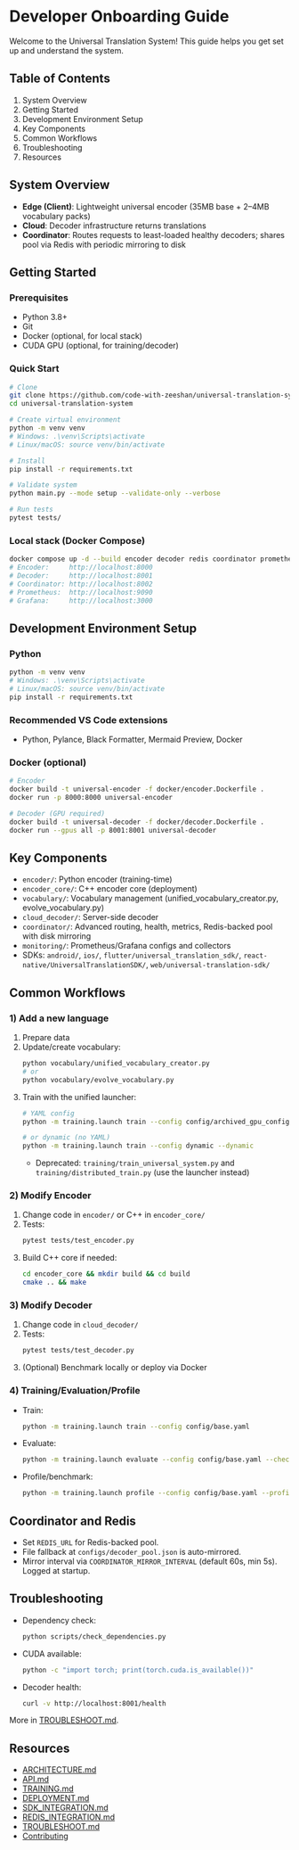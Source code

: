 # Developer Onboarding Guide

Welcome to the Universal Translation System! This guide helps you get set up and understand the system.

## Table of Contents
1. System Overview
2. Getting Started
3. Development Environment Setup
4. Key Components
5. Common Workflows
6. Troubleshooting
7. Resources

## System Overview
- **Edge (Client)**: Lightweight universal encoder (35MB base + 2–4MB vocabulary packs)
- **Cloud**: Decoder infrastructure returns translations
- **Coordinator**: Routes requests to least-loaded healthy decoders; shares pool via Redis with periodic mirroring to disk

## Getting Started

### Prerequisites
- Python 3.8+
- Git
- Docker (optional, for local stack)
- CUDA GPU (optional, for training/decoder)

### Quick Start
```bash
# Clone
git clone https://github.com/code-with-zeeshan/universal-translation-system
cd universal-translation-system

# Create virtual environment
python -m venv venv
# Windows: .\venv\Scripts\activate
# Linux/macOS: source venv/bin/activate

# Install
pip install -r requirements.txt

# Validate system
python main.py --mode setup --validate-only --verbose

# Run tests
pytest tests/
```

### Local stack (Docker Compose)
```bash
docker compose up -d --build encoder decoder redis coordinator prometheus grafana
# Encoder:     http://localhost:8000
# Decoder:     http://localhost:8001
# Coordinator: http://localhost:8002
# Prometheus:  http://localhost:9090
# Grafana:     http://localhost:3000
```

## Development Environment Setup

### Python
```bash
python -m venv venv
# Windows: .\venv\Scripts\activate
# Linux/macOS: source venv/bin/activate
pip install -r requirements.txt
```

### Recommended VS Code extensions
- Python, Pylance, Black Formatter, Mermaid Preview, Docker

### Docker (optional)
```bash
# Encoder
docker build -t universal-encoder -f docker/encoder.Dockerfile .
docker run -p 8000:8000 universal-encoder

# Decoder (GPU required)
docker build -t universal-decoder -f docker/decoder.Dockerfile .
docker run --gpus all -p 8001:8001 universal-decoder
```

## Key Components
- `encoder/`: Python encoder (training-time)
- `encoder_core/`: C++ encoder core (deployment)
- `vocabulary/`: Vocabulary management (unified_vocabulary_creator.py, evolve_vocabulary.py)
- `cloud_decoder/`: Server-side decoder
- `coordinator/`: Advanced routing, health, metrics, Redis-backed pool with disk mirroring
- `monitoring/`: Prometheus/Grafana configs and collectors
- SDKs: `android/`, `ios/`, `flutter/universal_translation_sdk/`, `react-native/UniversalTranslationSDK/`, `web/universal-translation-sdk/`

## Common Workflows

### 1) Add a new language
1. Prepare data
2. Update/create vocabulary:
   ```bash
   python vocabulary/unified_vocabulary_creator.py
   # or
   python vocabulary/evolve_vocabulary.py
   ```
3. Train with the unified launcher:
   ```bash
   # YAML config
   python -m training.launch train --config config/archived_gpu_configs/training_generic_gpu.yaml
   
   # or dynamic (no YAML)
   python -m training.launch train --config dynamic --dynamic
   ```
   - Deprecated: `training/train_universal_system.py` and `training/distributed_train.py` (use the launcher instead)

### 2) Modify Encoder
1. Change code in `encoder/` or C++ in `encoder_core/`
2. Tests:
   ```bash
   pytest tests/test_encoder.py
   ```
3. Build C++ core if needed:
   ```bash
   cd encoder_core && mkdir build && cd build
   cmake .. && make
   ```

### 3) Modify Decoder
1. Change code in `cloud_decoder/`
2. Tests:
   ```bash
   pytest tests/test_decoder.py
   ```
3. (Optional) Benchmark locally or deploy via Docker

### 4) Training/Evaluation/Profile
- Train:
  ```bash
  python -m training.launch train --config config/base.yaml
  ```
- Evaluate:
  ```bash
  python -m training.launch evaluate --config config/base.yaml --checkpoint checkpoints/.../best_model.pt
  ```
- Profile/benchmark:
  ```bash
  python -m training.launch profile --config config/base.yaml --profile-steps 20 --benchmark
  ```

## Coordinator and Redis
- Set `REDIS_URL` for Redis-backed pool.
- File fallback at `configs/decoder_pool.json` is auto-mirrored.
- Mirror interval via `COORDINATOR_MIRROR_INTERVAL` (default 60s, min 5s). Logged at startup.

## Troubleshooting
- Dependency check:
  ```bash
  python scripts/check_dependencies.py
  ```
- CUDA available:
  ```bash
  python -c "import torch; print(torch.cuda.is_available())"
  ```
- Decoder health:
  ```bash
  curl -v http://localhost:8001/health
  ```
More in [TROUBLESHOOT.md](TROUBLESHOOT.md).

## Resources
- [ARCHITECTURE.md](ARCHITECTURE.md)
- [API.md](API.md)
- [TRAINING.md](TRAINING.md)
- [DEPLOYMENT.md](DEPLOYMENT.md)
- [SDK_INTEGRATION.md](SDK_INTEGRATION.md)
- [REDIS_INTEGRATION.md](REDIS_INTEGRATION.md)
- [TROUBLESHOOT.md](TROUBLESHOOT.md)
- [Contributing](../CONTRIBUTING.md)